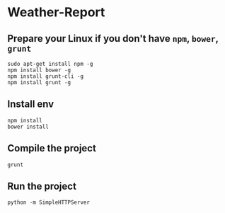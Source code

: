 # Weather-Report

## Prepare your Linux if you don't have `npm`, `bower`, `grunt`
```
sudo apt-get install npm -g 
npm install bower -g
npm install grunt-cli -g
npm install grunt -g
```  
## Install env
```  
npm install
bower install
```
  
## Compile the project
```
grunt
```
## Run the project
```
python -m SimpleHTTPServer
```
###

  
  
  
  
  
  
  
